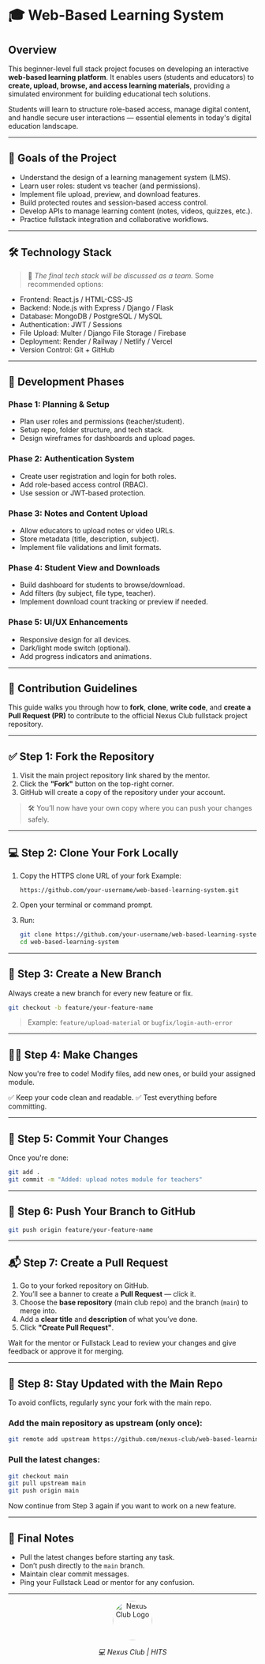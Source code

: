 # 🎓 Web-Based Learning System

## Overview

This beginner-level full stack project focuses on developing an interactive **web-based learning platform**. It enables users (students and educators) to **create, upload, browse, and access learning materials**, providing a simulated environment for building educational tech solutions.

Students will learn to structure role-based access, manage digital content, and handle secure user interactions — essential elements in today's digital education landscape.

---

## 🚀 Goals of the Project

* Understand the design of a learning management system (LMS).
* Learn user roles: student vs teacher (and permissions).
* Implement file upload, preview, and download features.
* Build protected routes and session-based access control.
* Develop APIs to manage learning content (notes, videos, quizzes, etc.).
* Practice fullstack integration and collaborative workflows.

---

## 🛠 Technology Stack

> 📌 *The final tech stack will be discussed as a team.*
> Some recommended options:

* Frontend: React.js / HTML-CSS-JS
* Backend: Node.js with Express / Django / Flask
* Database: MongoDB / PostgreSQL / MySQL
* Authentication: JWT / Sessions
* File Upload: Multer / Django File Storage / Firebase
* Deployment: Render / Railway / Netlify / Vercel
* Version Control: Git + GitHub

---

## 🧱 Development Phases

### Phase 1: Planning & Setup

* Plan user roles and permissions (teacher/student).
* Setup repo, folder structure, and tech stack.
* Design wireframes for dashboards and upload pages.

### Phase 2: Authentication System

* Create user registration and login for both roles.
* Add role-based access control (RBAC).
* Use session or JWT-based protection.

### Phase 3: Notes and Content Upload

* Allow educators to upload notes or video URLs.
* Store metadata (title, description, subject).
* Implement file validations and limit formats.

### Phase 4: Student View and Downloads

* Build dashboard for students to browse/download.
* Add filters (by subject, file type, teacher).
* Implement download count tracking or preview if needed.

### Phase 5: UI/UX Enhancements

* Responsive design for all devices.
* Dark/light mode switch (optional).
* Add progress indicators and animations.

---

## 📢 Contribution Guidelines

This guide walks you through how to **fork**, **clone**, **write code**, and **create a Pull Request (PR)** to contribute to the official Nexus Club fullstack project repository.

---

## ✅ Step 1: Fork the Repository

1. Visit the main project repository link shared by the mentor.
2. Click the **"Fork"** button on the top-right corner.
3. GitHub will create a copy of the repository under your account.

> 🛠 You’ll now have your own copy where you can push your changes safely.

---

## 💻 Step 2: Clone Your Fork Locally

1. Copy the HTTPS clone URL of your fork
   Example:

   ```
   https://github.com/your-username/web-based-learning-system.git
   ```
2. Open your terminal or command prompt.
3. Run:

   ```bash
   git clone https://github.com/your-username/web-based-learning-system.git
   cd web-based-learning-system
   ```

---

## 🌿 Step 3: Create a New Branch

Always create a new branch for every new feature or fix.

```bash
git checkout -b feature/your-feature-name
```

> Example: `feature/upload-material` or `bugfix/login-auth-error`

---

## 🧑‍💻 Step 4: Make Changes

Now you're free to code!
Modify files, add new ones, or build your assigned module.

✅ Keep your code clean and readable.
✅ Test everything before committing.

---

## 💾 Step 5: Commit Your Changes

Once you're done:

```bash
git add .
git commit -m "Added: upload notes module for teachers"
```

---

## 🚀 Step 6: Push Your Branch to GitHub

```bash
git push origin feature/your-feature-name
```

---

## 📬 Step 7: Create a Pull Request

1. Go to your forked repository on GitHub.
2. You’ll see a banner to create a **Pull Request** — click it.
3. Choose the **base repository** (main club repo) and the branch (`main`) to merge into.
4. Add a **clear title** and **description** of what you’ve done.
5. Click **"Create Pull Request"**.

Wait for the mentor or Fullstack Lead to review your changes and give feedback or approve it for merging.

---

## 🔁 Step 8: Stay Updated with the Main Repo

To avoid conflicts, regularly sync your fork with the main repo.

### Add the main repository as upstream (only once):

```bash
git remote add upstream https://github.com/nexus-club/web-based-learning-system.git
```

### Pull the latest changes:

```bash
git checkout main
git pull upstream main
git push origin main
```

Now continue from Step 3 again if you want to work on a new feature.

---

## 🙌 Final Notes

* Pull the latest changes before starting any task.
* Don’t push directly to the `main` branch.
* Maintain clear commit messages.
* Ping your Fullstack Lead or mentor for any confusion.

---

<p align="center">
  <img src="https://github.com/user-attachments/assets/d69aab85-87d5-4681-a285-8f596fed40e7" alt="Nexus Club Logo" width="80" height="80" style="border-radius: 50%;">
</p>

<p align="center">
  <i>💻 Nexus Club | HITS</i>
</p>
